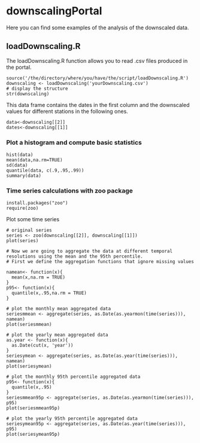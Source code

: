 downscalingPortal
=================

Here you can find some examples of the analysis of the downscaled data.

## loadDownscaling.R ##


The loadDownscaling.R function allows you to read .csv files produced in the portal.

```
source('/the/directory/where/you/have/the/script/loadDownscaling.R')
downscaling <- loadDownscaling('yourDownscaling.csv')
# display the structure
str(downscaling)
```

This data frame contains the dates in the first column and the downscaled values for different stations in the following ones.

```
data<-downscaling[[2]]
dates<-downscaling[[1]]
```

### Plot a histogram and compute basic statistics ###

```
hist(data)
mean(data,na.rm=TRUE)
sd(data)
quantile(data, c(.9,.95,.99))
summary(data)
```

### Time series calculations with zoo package ###

```
install.packages("zoo")
require(zoo)
```

Plot some time series

```
# original series
series <- zoo(downscaling[[2]], downscaling[[1]])
plot(series)

# Now we are going to aggregate the data at different temporal resolutions using the mean and the 95th percentile.
# First we define the aggregation functions that ignore missing values

namean<- function(x){
  mean(x,na.rm = TRUE)
}
p95<- function(x){
  quantile(x,.95,na.rm = TRUE)
}

# plot the monthly mean aggregated data
seriesmmean <- aggregate(series, as.Date(as.yearmon(time(series))), namean)
plot(seriesmmean)

# plot the yearly mean aggregated data
as.year <- function(x){
  as.Date(cut(x, 'year'))
}
seriesymean <- aggregate(series, as.Date(as.year(time(series))), namean)
plot(seriesymean)

# plot the monthly 95th percentile aggregated data
p95<- function(x){
  quantile(x,.95)
}
seriesmmean95p <- aggregate(series, as.Date(as.yearmon(time(series))), p95)
plot(seriesmmean95p)

# plot the yearly 95th percentile aggregated data
seriesymean95p <- aggregate(series, as.Date(as.year(time(series))), p95)
plot(seriesymean95p)
```
